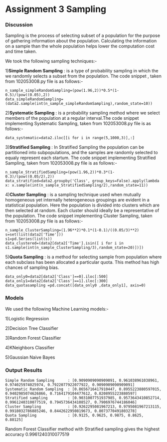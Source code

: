 # Assignment 3 Sampling

### Discussion

Sampling is the process of selecting subset of a population for the purpose of gathering information about the population. Calculating the information on a sample than the whole population helps lower the computation cost and time taken. 

We took the following sampling techniques:-

1)**Simple Random Sampling** : is a type of probability sampling in which the we randomly selects a subset from the population. The code snippet , taken from 102053008.py file is as follows:-

    n_sample_simpleRandomSampling=(pow(1.96,2))*0.5*(1-0.5)/(pow((0.05),2))
    data_simpleRandomSampling=(data2.sample(int(n_sample_simpleRandomSampling),random_state=10))

2)**Systematic Sampling** : is a probability sampling method where we select members of the population at a regular interval.The code snippet implementing Systematic Sampling, taken from 102053008.py file is as follows:-

    data_systematic=data2.iloc[[i for i in range(5,1000,3)],:]

3)**Stratified Sampling** : In Stratified Sampling the population can be partitioned into subpopulations, and the samples are randomly selected to equaly represent each startum. The code snippet implementing Stratified Sampling, taken from 102053008.py file is as follows:-

    n_sample_StratifiedSampling=(pow(1.96,2))*0.3*(1-0.3)/(pow((0.05/2),2))
    data_stratified=data2.groupby('Class', group_keys=False).apply(lambda x: x.sample(int(n_sample_StratifiedSampling/2),random_state=11))
    
4)**Cluster Sampling** : is a sampling technique used when mutually homogeneous yet internally heterogeneous groupings are evident in a statistical population. Here the population is divided into clusters which are then selected at random. Each cluster should ideally be a representative of the population. The code snippet implementing Cluster Sampling, taken from 102053008.py file is as follows:-

    n_sample_ClusterSampling=(1.96**2)*0.1*(1-0.1)/((0.05/3)**2)
    s=set(list(data2['Time']))
    s1=pd.Series(list(s))
    data_clustered=(data2[data2['Time'].isin([ i for i in s1.sample(int(n_sample_ClusterSampling/3),random_state=20)])])
    
5)**Quota Sampling** : is a method for selecting sample from population where each subclass has been allocated a particular quota. This method has high chances of sampling bias.

    data_only0=data2[data2['Class']==0].iloc[:500]
    data_only1=data2[data2['Class']==1].iloc[:300]
    data_quotasampling =pd.concat([data_only0 ,data_only1], axis=0)

### Models

We used the following Machine Learning models:-

1)Logistic Regression

2)Decision Tree Classifier

3)Random Forest Classifier

4)KNeighbors Classifier

5)Gaussian Naive Bayes   

### Output Results

    Simple Random Sampling      : [0.9090909090909091, 0.961038961038961, 0.974025974025974, 0.7922077922077922, 0.9090909090909091]
    Systematic Random Sampling  : [0.8656716417910447, 0.8955223880597015, 0.9402985074626866, 0.7164179104477612, 0.8208955223880597]
    Stratified sampling         : [0.9031007751937985, 0.9573643410852714, 0.9961240310077519, 0.7945736434108527, 0.7906976744186046]
    Cluster Sampling            : [0.9262295081967213, 0.9795081967213115, 0.9918032786885246, 0.8442622950819673, 0.8073770491803278]
    Quota Sampling              : [0.9125, 0.9625, 0.9875, 0.8625, 0.88125]

Random Forest Classifier method with Stratified sampling gives the highest accuracy 0.9961240310077519
